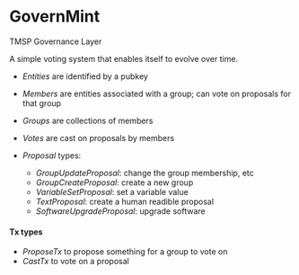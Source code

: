 # GovernMint

TMSP Governance Layer

A simple voting system that enables itself to evolve over time.

- *Entities* are identified by a pubkey
- *Members* are entities associated with a group; can vote on proposals for that group
- *Groups* are collections of members
- *Votes* are cast on proposals by members

- *Proposal* types:
  * *GroupUpdateProposal*: change the group membership, etc
  * *GroupCreateProposal*: create a new group
  * *VariableSetProposal*: set a variable value
  * *TextProposal*: create a human readible proposal
  * *SoftwareUpgradeProposal*: upgrade software
  
#### Tx types

- *ProposeTx* to propose something for a group to vote on
- *CastTx* to vote on a proposal
